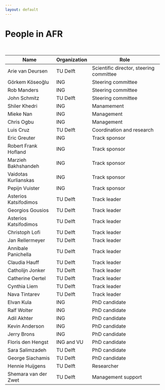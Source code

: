 ```yaml
---
layout: default
---
```


# People in AFR

<br/>

Name | Organization | Role
--|--|--
Arie van Deursen 		| TU Delft 			| Scientific director, steering committee
Görkem Köseoğlu			| ING				| Steering committee
Rob Manders				| ING				| Steering committee
John Schmitz			| TU Delft 			| Steering committee
Shiler Khedri			| ING				| Manamement
Mieke Nan				| ING				| Management
Chris Ogbu				| ING				| Management
Luis Cruz 				| TU Delft 			| Coordination and research
Eric Greuter			| ING 				| Track sponsor
Robert Frank Hofland	| ING 				| Track sponsor
Marzieh Bakhshandeh 	| ING 				| Track sponsor
Vaidotas Kurlianskas 	| ING 				| Track sponsor
Pepijn Vuister		 	| ING 				| Track sponsor
Asterios Katsifodimos	| TU Delft 			| Track leader
Georgios Gousios		| TU Delft 			| Track leader
Asterios Katsifodimos	| TU Delft 			| Track leader
Christoph Lofi			| TU Delft 			| Track leader
Jan Rellermeyer			| TU Delft 			| Track leader
Annibale Panichella		| TU Delft 			| Track leader
Claudia Hauff           | TU Delft          | Track leader
Catholijn Jonker		| TU Delft 			| Track leader
Catherine Oertel		| TU Delft 			| Track leader
Cynthia Liem			| TU Delft 			| Track leader
Nava Tintarev			| TU Delft 			| Track leader
Elvan Kula 				| ING 				| PhD candidate
Ralf Wolter				| ING 				| PhD candidate
Adil Akhter				| ING 				| PhD candidate
Kevin Anderson			| ING 				| PhD candidate
Jerry Brons				| ING 				| PhD candidate
Floris den Hengst 		| ING and VU 		| PhD candidate
Sara Salimzadeh 		| TU Delft 			| PhD candidate
George Siachamis 		| TU Delft 			| PhD candidate
Hennie Huijgens 		| TU Delft 			| Researcher
Shemara van der Zwet	| TU Delft 			| Management support


